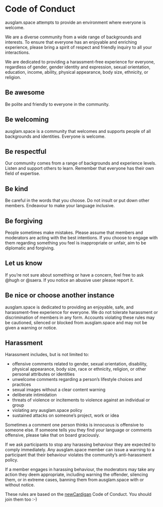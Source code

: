 # Code of Conduct

ausglam.space attempts to provide an environment where everyone is welcome.

We are a diverse community from a wide range of backgrounds and interests. To ensure that everyone has an enjoyable and enriching experience, please bring a spirit of respect and friendly inquiry to all your interactions.

We are dedicated to providing a harassment-free experience for everyone, regardless of gender, gender identity and expression, sexual orientation, education, income, ability, physical appearance, body size, ethnicity, or religion.

## Be awesome

Be polite and friendly to everyone in the community.

## Be welcoming

ausglam.space is a community that welcomes and supports people of all backgrounds and identities. Everyone is welcome.

## Be respectful

Our community comes from a range of backgrounds and experience levels. Listen and support others to learn. Remember that everyone has their own field of expertise.

## Be kind

Be careful in the words that you choose. Do not insult or put down other members. Endeavour to make your language inclusive.

## Be forgiving

People sometimes make mistakes. Please assume that members and moderators are acting with the best intentions. If you choose to engage with them regarding something you feel is inappropriate or unfair, aim to be diplomatic and forgiving.

## Let us know

If you’re not sure about something or have a concern, feel free to ask @hugh or @saera. If you notice an abusive user please report it.

## Be nice or choose another instance

ausglam.space is dedicated to providing an enjoyable, safe, and harassment-free experience for everyone. We do not tolerate harassment or discrimination of members in any form. Accounts violating these rules may be cautioned, silenced or blocked from ausglam.space and may not be given a warning or notice.

## Harassment

Harassment includes, but is not limited to:

* offensive comments related to gender, sexual orientation, disability, physical appearance, body size, race or ethnicity, religion, or other personal attributes or identities
* unwelcome comments regarding a person’s lifestyle choices and practices
* sexual images without a clear content warning
* deliberate intimidation
* threats of violence or incitements to violence against an individual or group
* violating any ausglam.space policy
* sustained attacks on someone’s project, work or idea

Sometimes a comment one person thinks is innocuous is offensive to someone else. If someone tells you they find your language or comments offensive, please take that on board graciously.

If we ask participants to stop any harassing behaviour they are expected to comply immediately. Any ausglam.space member can issue a warning to a participant that their behaviour violates the community’s anti-harassment policy.

If a member engages in harassing behaviour, the moderators may take any action they deem appropriate, including warning the offender, silencing them, or in extreme cases, banning them from ausglam.space with or without notice.

These rules are based on the [newCardigan](https://newcardigan.org) Code of Conduct. You should join them too :-)
